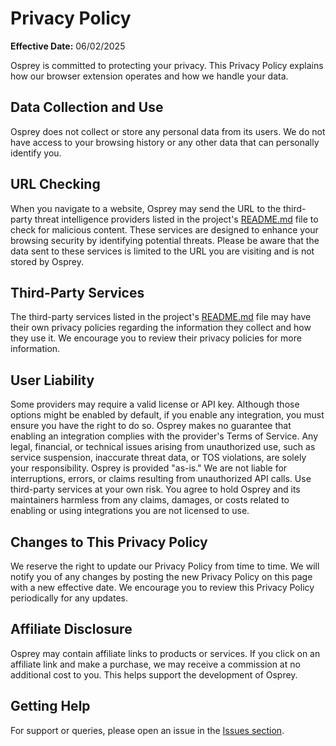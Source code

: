 # Privacy Policy

**Effective Date:** 06/02/2025

Osprey is committed to protecting your privacy. This Privacy Policy explains how our browser extension operates and how
we handle your data.

## Data Collection and Use

Osprey does not collect or store any personal data from its users. We do not have access to your browsing history or any
other data that can personally identify you.

## URL Checking

When you navigate to a website, Osprey may send the URL to the third-party threat intelligence providers listed in the
project's [README.md](https://github.com/Foulest/Osprey/blob/main/README.md) file to check for malicious content. These
services are designed to enhance your browsing security by identifying potential threats. Please be aware that the data
sent to these services is limited to the URL you are visiting and is not stored by Osprey.

## Third-Party Services

The third-party services listed in the project's [README.md](https://github.com/Foulest/Osprey/blob/main/README.md)
file may have their own privacy policies regarding the information they collect and how they use it. We encourage you
to review their privacy policies for more information.

## User Liability

Some providers may require a valid license or API key. Although those options might be enabled by default, if you enable
any integration, you must ensure you have the right to do so. Osprey makes no guarantee that enabling an integration
complies with the provider's Terms of Service. Any legal, financial, or technical issues arising from unauthorized use,
such as service suspension, inaccurate threat data, or TOS violations, are solely your responsibility. Osprey is provided
"as-is." We are not liable for interruptions, errors, or claims resulting from unauthorized API calls. Use third-party
services at your own risk. You agree to hold Osprey and its maintainers harmless from any claims, damages, or costs
related to enabling or using integrations you are not licensed to use.

## Changes to This Privacy Policy

We reserve the right to update our Privacy Policy from time to time. We will notify you of any changes by posting the
new Privacy Policy on this page with a new effective date. We encourage you to review this Privacy Policy periodically
for any updates.

## Affiliate Disclosure

Osprey may contain affiliate links to products or services. If you click on an affiliate link and make a purchase, we
may receive a commission at no additional cost to you. This helps support the development of Osprey.

## Getting Help

For support or queries, please open an issue in the [Issues section](https://github.com/Foulest/Osprey/issues).
